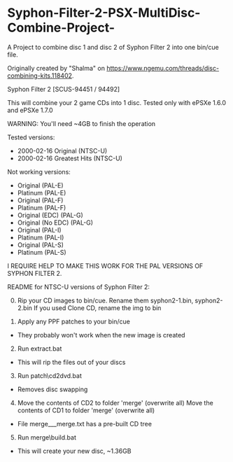 # Syphon-Filter-2-PSX-MultiDisc-Combine-Project-
A Project to combine disc 1 and disc 2 of Syphon Filter 2 into one bin/cue file.

Originally created by "Shalma" on https://www.ngemu.com/threads/disc-combining-kits.118402.

Syphon Filter 2 [SCUS-94451 / 94492]

This will combine your 2 game CDs into 1 disc.
Tested only with ePSXe 1.6.0 and ePSXe 1.7.0

WARNING: You'll need ~4GB to finish the operation

Tested versions:
- 2000-02-16  Original (NTSC-U)
- 2000-02-16  Greatest Hits (NTSC-U)
  
Not working versions:
- Original  (PAL-E)
- Platinum  (PAL-E)
- Original  (PAL-F)
- Platinum  (PAL-F)
- Original (EDC) (PAL-G)
- Original (No EDC) (PAL-G)
- Original  (PAL-I)
- Platinum  (PAL-I)
- Original  (PAL-S)
- Platinum  (PAL-S)

I REQUIRE HELP TO MAKE THIS WORK FOR THE PAL VERSIONS OF SYPHON FILTER 2.

README for NTSC-U versions of Syphon Filter 2:

0. Rip your CD images to bin/cue.
   Rename them syphon2-1.bin, syphon2-2.bin
   If you used Clone CD, rename the img to bin

1. Apply any PPF patches to your bin/cue
- They probably won't work when the new image is created

2. Run extract.bat
- This will rip the files out of your discs

3. Run patch\cd2dvd.bat
- Removes disc swapping

4. Move the contents of CD2 to folder 'merge' (overwrite all)
   Move the contents of CD1 to folder 'merge' (overwrite all)
- File merge\___merge.txt has a pre-built CD tree

5. Run merge\build.bat
- This will create your new disc, ~1.36GB
